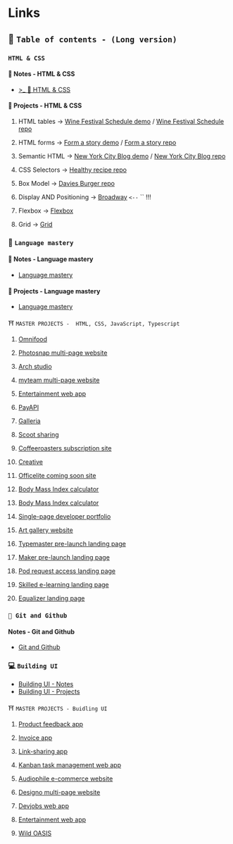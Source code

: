 # Links

## 💼 `Table of contents - (Long version)`

### `HTML & CSS`

#### 📝 Notes - HTML & CSS

- [>\_ 🎨 HTML & CSS](https://github.com/hermkan/code-journey-notes/blob/main/docs/1-html-css.md)

#### 💼 Projects - HTML & CSS

1. HTML tables -> [Wine Festival Schedule demo](https://code-journey-html-table.vercel.app/) / [Wine Festival Schedule repo](https://github.com/hermkan/code-journey-html/blob/main/01-wine-festival-schedule/wine-festival-schedule.readme.md)

2. HTML forms -> [Form a story demo](https://code-journey-html-form.vercel.app/) / [Form a story repo](https://github.com/hermkan/code-journey-html/blob/main/02-form/form-readme.md)

3. Semantic HTML -> [New York City Blog demo](https://code-journey-html-semantic-html.vercel.app/) / [New York City Blog repo](https://github.com/hermkan/code-journey-html/blob/main/03-new-york-city-blog/new-york-city-readme.md)

4. CSS Selectors -> [Healthy recipe repo](https://github.com/hermkan/code-journey-css/blob/main/01-healthy-recipe/healthy-recipes-readme.md)

5. Box Model -> [Davies Burger repo](https://github.com/hermkan/code-journey-projects-css/blob/main/02-davies-burger/davies-burger-readme.md)

6. Display AND Positioning -> [Broadway](https://github.com/hermkan/code-journey-projects-css/blob/main/03-broadway/broadway-readme.md) `<--` `` !!!

7. Flexbox -> [Flexbox](https://github.com/hermkan/code-journey-projects-css/blob/main/03-broadway/broadway-readme.md)

8. Grid -> [Grid](https://github.com/hermkan/code-journey-projects-css/blob/main/03-broadway/broadway-readme.md)

### 🥋 `Language mastery`

#### 📝 Notes - Language mastery

- [Language mastery](https://github.com/hermkan/code-journey-notes/blob/main/docs/3-language-mastery.md)

#### 💼 Projects - Language mastery

- [Language mastery](https://github.com/hermkan/code-journey-notes/blob/main/docs/3-language-mastery.md)

⛩️ `MASTER PROJECTS -  HTML, CSS, JavaScript, Typescript`

1. [Omnifood](https://github.com/hermkan/code-journey-html/blob/main/03-new-york-city-blog/new-york-city-readme.md)

2. [Photosnap multi-page website](https://www.frontendmentor.io/challenges/photosnap-multipage-website-nMDSrNmNW)

3. [Arch studio](https://www.frontendmentor.io/challenges/arch-studio-multipage-website-wNIbOFYR6)

4. [myteam multi-page website](https://www.frontendmentor.io/challenges/myteam-multipage-website-mxlEauvW)

5. [Entertainment web app](https://www.frontendmentor.io/challenges/entertainment-web-app-J-UhgAW1X)

6. [PayAPI](https://www.frontendmentor.io/challenges/payapi-multipage-website-FDLR1Y11e)

7. [Galleria](https://www.frontendmentor.io/challenges/galleria-slideshow-site-tEA4pwsa6)

8. [Scoot sharing](https://www.frontendmentor.io/challenges/scoot-multipage-website-N76alNPRJ)

9. [Coffeeroasters subscription site](https://www.frontendmentor.io/challenges/coffeeroasters-subscription-site-5Fc26HVY6)

10. [Creative](https://www.frontendmentor.io/challenges/creative-agency-singlepage-site-Pq6V3I2RM)

11. [Officelite coming soon site](https://www.frontendmentor.io/challenges/officelite-coming-soon-site-M4DIPNz8g)

12. [Body Mass Index calculator](https://www.frontendmentor.io/challenges/body-mass-index-calculator-brrBkfSz1T)

13. [Body Mass Index calculator](https://www.frontendmentor.io/challenges/body-mass-index-calculator-brrBkfSz1T)

14. [Single-page developer portfolio](https://www.frontendmentor.io/challenges/singlepage-developer-portfolio-bBVj2ZPi-x)

15. [Art gallery website](https://www.frontendmentor.io/challenges/art-gallery-website-yVdrZlxyA)

16. [Typemaster pre-launch landing page](https://www.frontendmentor.io/challenges/typemaster-prelaunch-landing-page-J6-Yj5J-X)

17. [Maker pre-launch landing page](https://www.frontendmentor.io/challenges/maker-prelaunch-landing-page-WVZIJtKLd)

18. [Pod request access landing page](https://www.frontendmentor.io/challenges/pod-request-access-landing-page-eyTmdkLSG)

19. [Skilled e-learning landing page](https://www.frontendmentor.io/challenges/skilled-elearning-landing-page-S1ObDrZ8q)

20. [Equalizer landing page](https://www.frontendmentor.io/challenges/equalizer-landing-page-7VJ4gp3DE)

### `🌿 Git and Github`

#### Notes - Git and Github

- [Git and Github](https://github.com/hermkan/code-journey-notes/blob/main/docs/2-git-github.md)

### 💻 `Building UI`

- [Building UI - Notes](https://github.com/hermkan/code-journey-notes/blob/main/docs/4-building-ui.md)
- [Building UI - Projects](https://github.com/hermkan/building-ui-projects)

⛩️ `MASTER PROJECTS - Buidling UI`

1. [Product feedback app](https://www.frontendmentor.io/challenges/product-feedback-app-wbvUYqjR6)

2. [Invoice app](https://www.frontendmentor.io/challenges/invoice-app-i7KaLTQjl)

3. [Link-sharing app](https://www.frontendmentor.io/challenges/linksharing-app-Fbt7yweGsT)

4. [Kanban task management web app](https://www.frontendmentor.io/challenges/kanban-task-management-web-app-wgQLt-HlbB)

5. [Audiophile e-commerce website](https://www.frontendmentor.io/challenges/audiophile-ecommerce-website-C8cuSd_wx)

6. [Designo multi-page website](https://www.frontendmentor.io/challenges/designo-multipage-website-G48K6rfUT)

7. [Devjobs web app](https://www.frontendmentor.io/challenges/devjobs-web-app-HuvC_LP4l)

8. [Entertainment web app](https://www.frontendmentor.io/challenges/entertainment-web-app-J-UhgAW1X)

9. [Wild OASIS](https://www.udemy.com/course/the-ultimate-react-course/learn/lecture/38037990#overview)
